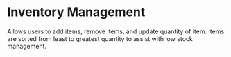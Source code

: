 # Inventory Management
Allows users to add items, remove items, and update quantity of item. Items are sorted from least to greatest quantity to assist with low stock management. 
